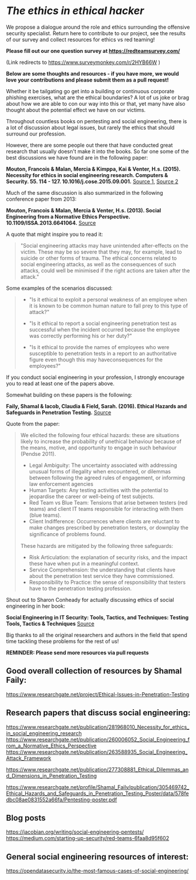 # *The ethics in ethical hacker*

We propose a dialogue around the role and ethics surrounding the offensive security specialist. Return here to contribute to our project, see the results of our survey and collect resources for ethics vs red teaming!

**Please fill out our one question survey at https://redteamsurvey.com/**

(Link redirects to https://www.surveymonkey.com/r/2HYB66W )

**Below are some thoughts and resources - if you have more, we would love your contributions and please submit them as a pull request!**

Whether it be tailgating go get into a building or continuous corporate phishing exercises, what are the ethical boundaries? A lot of us joke or brag about how we are able to con our way into this or that, yet many have also thought about the potential effect we have on our victims.

Throughout countless books on pentesting and social engineering, there is a lot of discussion about legal issues, but rarely the ethics that should surround our profession.

However, there are some people out there that have conducted great research that usually doesn't make it into the books. So far one some of the best discussions we have found are in the following paper:

**Mouton, Francois & Malan, Mercia & Kimppa, Kai & Venter, H.s. (2015). Necessity for ethics in social engineering research. Computers & Security. 55. 114 - 127. 10.1016/j.cose.2015.09.001.** [Source 1](https://www.researchgate.net/publication/281968010_Necessity_for_ethics_in_social_engineering_research), [Source 2](https://researchspace.csir.co.za/dspace/bitstream/handle/10204/8690/Mouton_2015.pdf?sequence=1&isAllowed=y)


Much of the same discussion is also summarized in the following conference paper from 2013:

**Mouton, Francois & Malan, Mercia & Venter, H.s. (2013). Social Engineering from a Normative Ethics Perspective. 10.1109/ISSA.2013.6641064.** [Source](https://www.researchgate.net/publication/260006052_Social_Engineering_from_a_Normative_Ethics_Perspective)

A quote that might inspire you to read it:

> "Social engineering attacks may have unintended after-effects on the victim. These may be so severe that they may, for example, lead to suicide or other forms of trauma. The ethical concerns related to social engineering attacks, as well as the consequences of such attacks, could well be minimised if the right actions are taken after the attack."

Some examples of the scenarios discussed:

> - "Is it ethical to exploit a personal weakness of an employee when it is known to be common human nature to fall prey to this type of attack?"
>
> - "Is it ethical to report a social engineering penetration test as successful when the incident occurred because the employee was correctly performing his or her duty?"
>
> - "Is it ethical to provide the names of employees who were susceptible to penetration tests in a report to an authoritative figure even though this may haveconsequences for the employees?"

If you conduct social engineering in your profession, I strongly encourage you to read at least one of the papers above.

Somewhat building on these papers is the following:

**Faily, Shamal & Iacob, Claudia & Field, Sarah. (2016). Ethical Hazards and Safeguards in Penetration Testing.** [Source](https://www.researchgate.net/publication/303857541_Ethical_Hazards_and_Safeguards_in_Penetration_Testing)


Quote from the paper:
> We elicited the following four ethical hazards: these are situations likely to increase the probability of unethical behaviour because of the means, motive, and opportunity to engage in such behaviour (Pendse 2011).
>
> - Legal Ambiguity: The uncertainty associated with addressing unusual forms of illegality when encountered, or dilemmas between following the agreed rules of engagement, or informing law enforcement agencies
> - Human Targets: Any testing activities with the potential to jeopardise the career or well-being of test subjects.
> - Red Team vs Blue Team: Tensions that arise between testers (red teams) and client IT teams responsible for interacting with them (blue teams).
> - Client Indifference: Occurrences where clients are reluctant to make changes prescribed by penetration testers, or downplay the signiﬁcance of problems found.
>
>
> These hazards are mitigated by the following three safeguards:
>
> - Risk Articulation: the explanation of security risks, and the impact these have when put in a meaningful context.
> - Service Comprehension: the understanding that clients have about the penetration test service they have commissioned.
> - Responsibility to Practice: the sense of responsibility that testers have to the penetration testing profession.

Shout out to Sharon Conheady for actually discussing ethics of social engineering in her book:

**Social Engineering in IT Security: Tools, Tactics, and Techniques: Testing Tools, Tactics & Techniques**  [Source](https://www.amazon.com/Social-Engineering-Security-Tactics-Techniques/dp/0071818464)

Big thanks to all the original researchers and authors in the field that spend time tackling these problems for the rest of us!

**REMINDER: Please send more resources via pull requests**

## Good overall collection of resources by Shamal Faily:

https://www.researchgate.net/project/Ethical-Issues-in-Penetration-Testing

## Research papers that discuss social engineering:

https://www.researchgate.net/publication/281968010_Necessity_for_ethics_in_social_engineering_research
https://www.researchgate.net/publication/260006052_Social_Engineering_from_a_Normative_Ethics_Perspective
https://www.researchgate.net/publication/263588935_Social_Engineering_Attack_Framework

https://www.researchgate.net/publication/277308881_Ethical_Dilemmas_and_Dimensions_in_Penetration_Testing

https://www.researchgate.net/profile/Shamal_Faily/publication/305469742_Ethical_Hazards_and_Safeguards_in_Penetration_Testing_Poster/data/578fedbc08ae0831552a66fa/Pentesting-poster.pdf

## Blog posts
https://jacobian.org/writing/social-engineering-pentests/
https://medium.com/starting-up-security/red-teams-6faa8d95f602 


## General social engineering resources of interest:
https://opendatasecurity.io/the-most-famous-cases-of-social-engineering/
